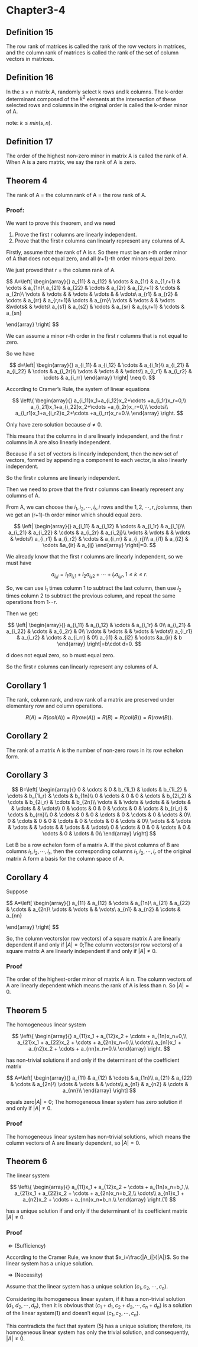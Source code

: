 # Chapter3-4

## Definition 15

The row rank of matrices is called the rank of the row vectors in matrices, and the column rank of matrices is called the rank of the set of column vectors in matrices.

## Definition 16

In the $s\times n$  matrix A, randomly select k rows and k columns. The k-order determinant composed of the $k^2$ elements at the intersection of these selected rows and columns in the original order is called the k-order minor of A.

note: $k \leq min(s,n)$.

## Definition 17

The order of the highest non-zero minor in matrix A is called the rank of A. When A is a zero matrix, we say the rank of A is zero.

## Theorem 4

The rank of A = the column rank of A = the row rank of A.

### Proof:

We want to prove this theorem, and we need 

1. Prove the first r columns are linearly independent.
2. Prove that the first r columns can linearly represent any columns of A.

Firstly, assume that the rank of A is r. So there must be an r-th order minor of A that does not equal zero, and all (r+1)-th order minors equal zero.

We just proved that r = the column rank of A.

$$
A=\left[ \begin{array}{}
a_{11} & a_{12} & \cdots & a_{1r} & a_{1,r+1} & \cdots & a_{1n}\\
a_{21} & a_{22} & \cdots & a_{2r} & a_{2,r+1} & \cdots & a_{2n}\\
\vdots & \vdots & & \vdots & \vdots  & & \vdots\\
a_{r1} & a_{r2} & \cdots & a_{rr} & a_{r,r+1}& \cdots & a_{rn}\\
\vdots & \vdots & & \vdots &\vdots& & \vdots\\
a_{s1} & a_{s2} & \cdots & a_{sr} & a_{s,r+1} & \cdots & a_{sn}

 \end{array} \right]
$$

We can assume a minor r-th order in the first r columns that is not equal to zero.

 So we have

$$
d=\left| \begin{array}{}
a_{i_11} & a_{i_12} & \cdots & a_{i_1r}\\
a_{i_21} & a_{i_22} & \cdots & a_{i_2r}\\
\vdots & \vdots & & \vdots\\
a_{i_r1} & a_{i_r2} & \cdots & a_{i_rr}
 \end{array} \right| \neq 0.
$$

According to Cramer’s Rule, the system of linear equations 

$$
\left\{ \begin{array}{}
a_{i_11}x_1+a_{i_12}x_2+\cdots +a_{i_1r}x_r=0,\\
a_{i_21}x_1+a_{i_22}x_2+\cdots +a_{i_2r}x_r=0,\\
\cdots\\
a_{i_r1}x_1+a_{i_r2}x_2+\cdots +a_{i_rr}x_r=0.\\
 \end{array} \right.
$$

Only have zero solution because $d \neq 0$.

This means that the columns in d are linearly independent, and the first r columns in A are also linearly independent.

Because if a set of vectors is linearly independent, then the new set of vectors, formed by appending a component to each vector, is also linearly independent.

So the first r columns are linearly independent.

Then we need to prove that the first r columns can linearly represent any columns of A.

From A, we can choose the $i_1,i_2,\cdots,i_r,i$ rows and the $1,2,\cdots,r,j$columns, then we get an (r+1)-th order minor which should equal zero.

$$
\left| \begin{array}{}
a_{i_11} & a_{i_12} & \cdots & a_{i_1r} & a_{i_1j}\\
a_{i_21} & a_{i_22} & \cdots & a_{i_2r} & a_{i_2j}\\
\vdots & \vdots & & \vdots & \vdots\\
a_{i_r1} & a_{i_r2} & \cdots & a_{i_rr} & a_{i_rj}\\
a_{i1} & a_{i2} &  \cdots &a_{ir} & a_{ij}
 \end{array} \right|=0.
$$

We already know that the first r columns are linearly independent, so we must have 

$$
a_{i_kj}=l_1a_{i_k1} + l_2a_{i_k2} + \cdots + l_ra_{i_kr}, 1 \leq k \leq r.
$$

So, we can use $l_1$ times column 1 to subtract the last column, then use $l_2$ times column 2 to subtract the previous column, and repeat the same operations from $1 \cdots r$.

Then we get:

$$
\left| \begin{array}{}
a_{i_11} & a_{i_12} & \cdots & a_{i_1r} & 0\\
a_{i_21} & a_{i_22} & \cdots & a_{i_2r} & 0\\
\vdots & \vdots & & \vdots & \vdots\\
a_{i_r1} & a_{i_r2} & \cdots & a_{i_rr} & 0\\
a_{i1} & a_{i2} &  \cdots &a_{ir} & b
 \end{array} \right|=b\cdot d=0.
$$

d does not equal zero, so b must equal zero.

So the first r columns can linearly represent any columns of A.

## Corollary 1

The rank, column rank, and row rank of a matrix are preserved under elementary row and column operations.

$$
R(A)=R(col(A))=R(row(A))=R(B)=R(col(B))=R(row(B)).
$$

## Corollary 2

The rank of a matrix A is the number of non-zero rows in its row echelon form.

## Corollary 3

$$
B=\left[ \begin{array}{} 
0 & \cdots & 0 & b_{1i_1} & \cdots & b_{1i_2} & \cdots & b_{1i_r} & \cdots & b_{1n}\\
0 & \cdots & 0 & 0 & \cdots & b_{2i_2} & \cdots & b_{2i_r} & \cdots & b_{2n}\\
\vdots & & \vdots & \vdots & & \vdots & & \vdots & & \vdots\\
0 & \cdots & 0 & 0 & \cdots & 0 & \cdots & b_{ri_r} & \cdots & b_{rn}\\
0 & \cdots & 0 & 0 & \cdots & 0 & \cdots & 0 & \cdots & 0\\
0 & \cdots & 0 & 0 & \cdots & 0 & \cdots & 0 & \cdots & 0\\
\vdots & & \vdots & \vdots & & \vdots & & \vdots & & \vdots\\
0 & \cdots & 0 & 0 & \cdots & 0 & \cdots & 0 & \cdots & 0\\
\end{array} \right]
$$

Let B be a row echelon form of a matrix A. If the pivot columns of B are columns $i_1,i_2,\cdots,i_r$, then the corresponding columns $i_1,i_2,\cdots,i_r$ of the original matrix A form a basis for the column space of A.

## Corollary 4

Suppose 

$$
A=\left[ \begin{array}{}
a_{11} & a_{12} & \cdots & a_{1n}\\
a_{21} & a_{22} & \cdots & a_{2n}\\
\vdots & \vdots & & \vdots\\
a_{n1} & a_{n2} & \cdots & a_{nn}

 \end{array} \right]
$$

So, the column vectors(or row vectors) of a square matrix A are linearly dependent if and only if  $|A|=0$;The column vectors(or row vectors) of a square matrix A are linearly independent if and only if $|A| \neq 0$.

### Proof

The order of the highest-order minor of matrix A is n. The column vectors of A are linearly dependent which means the rank of A is less than n. So $|A|=0.$

## Theorem 5

The homogeneous linear system

$$
\left\{ \begin{array}{}
a_{11}x_1 + a_{12}x_2 + \cdots + a_{1n}x_n=0,\\
a_{21}x_1 + a_{22}x_2 + \cdots + a_{2n}x_n=0,\\
\cdots\\
a_{n1}x_1 + a_{n2}x_2 + \cdots + a_{nn}x_n=0.\\
 \end{array} \right.
$$

has non-trivial solutions if and only if the determinant of the coefficient matrix

$$
A=\left[ \begin{array}{}
a_{11} & a_{12} & \cdots & a_{1n}\\
a_{21} & a_{22} & \cdots & a_{2n}\\
\vdots & \vdots & & \vdots\\
a_{n1} & a_{n2} & \cdots & a_{nn}\\
 \end{array} \right]
$$

equals zero$|A|=0$; The homogeneous linear system has zero solution if and only if $|A|\neq0.$

### Proof

The homogeneous linear system has non-trivial solutions, which means the column vectors of A are linearly dependent, so $|A|=0.$

## Theorem 6

The linear system

$$
\left\{ \begin{array}{}
a_{11}x_1 + a_{12}x_2 + \cdots + a_{1n}x_n=b_1,\\
a_{21}x_1 + a_{22}x_2 + \cdots + a_{2n}x_n=b_2,\\
\cdots\\
a_{n1}x_1 + a_{n2}x_2 + \cdots + a_{nn}x_n=b_n.\\
 \end{array} \right.(1)
$$

has a unique solution if and only if the determinant of its coefficient matrix $|A|\neq0$.

### Proof

$\Leftarrow \text{(Sufficiency)}$

According to the Cramer Rule, we know that $x_i=\frac{|A_i|}{|A|}$. So the linear system has a unique solution.

$\Rightarrow \text{(Necessity)}$

Assume that the linear system has a unique solution $(c_1,c_2,\cdots,c_n)$.

Considering its homogeneous linear system, if it has a non-trivial solution $(d_1,d_2,\cdots,d_n)$, then it is obvious that $(c_1+d_1, c_2+d_2,\cdots,c_n+d_n)$ is a solution of the linear system$(1)$ and doesn’t equal $(c_1,c_2,\cdots,c_n)$. 

This contradicts the fact that system $(5)$ has a unique solution; therefore, its homogeneous linear system has only the trivial solution, and consequently, $|A|\neq0.$